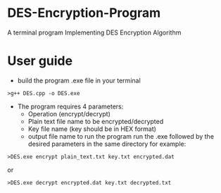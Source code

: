 # DES-Encryption-Program
A terminal program Implementing DES Encryption Algorithm

# User guide
* build the program .exe file in your terminal 
```
>g++ DES.cpp -o DES.exe
```
* The program requires 4 parameters:
  - Operation (encrypt/decrypt)
  - Plain text file name to be encrypted/decrypted 
  - Key file name (key should be in HEX format)
  - output file name
to run the program run the .exe followed by the desired parameters in the same directory for example:
```
>DES.exe encrypt plain_text.txt key.txt encrypted.dat
```
or
```
>DES.exe decrypt encrypted.dat key.txt decrypted.txt
```
